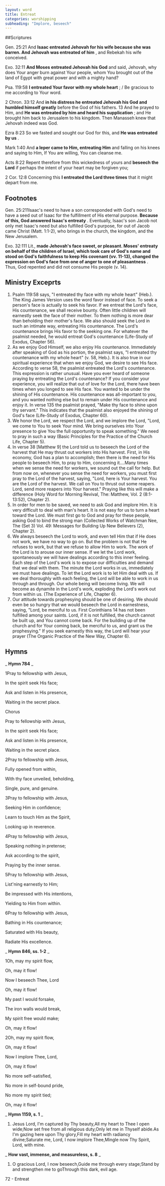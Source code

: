 ```yaml
---
layout: word
title: Entreat
categories: worshipping
subheading: "Implore, beseech"
---
```


##Scriptures

Gen. 25:21 And **Isaac entreated Jehovah for his wife because she was barren. And Jehovah was entreated of him** , and Rebekah his wife conceived.

Exo. 32:11 **And Moses entreated Jehovah his God** and said, Jehovah, why does Your anger burn against Your people, whom You brought out of the land of Egypt with great power and with a mighty hand?

Psa. 119:58 **I entreated Your favor with my whole heart** ; / Be gracious to me according to Your word.

2 Chron. 33:12 And **in his distress he entreated Jehovah his God and humbled himself greatly** before the God of his fathers. 13 And he prayed to Him, and **He was entreated by him and heard his supplication** ; and He brought him back to Jerusalem to his kingdom. Then Manasseh knew that Jehovah indeed was God.

Ezra 8:23 So we fasted and sought our God for this, and **He was entreated by us** .

Mark 1:40 And **a leper came to Him, entreating Him** and falling on his knees and saying to Him, If You are willing, You can cleanse me.

Acts 8:22 Repent therefore from this wickedness of yours and **beseech the Lord** if perhaps the intent of your heart may be forgiven you;

2 Cor. 12:8 Concerning this **I entreated the Lord three times** that it might depart from me.

## Footnotes

Gen. 25:211Isaac's need to have a son corresponded with God's need to have a seed out of Isaac for the fulfillment of His eternal purpose. **Because of this, God answered Isaac's entreaty** . Eventually, Isaac's son Jacob not only met Isaac's need but also fulfilled God's purpose, for out of Jacob came Christ (Matt. 1:1-2), who brings in the church, the kingdom, and the New Jerusalem.

Exo. 32:111 Lit., **made Jehovah's face sweet, or pleasant. Moses' entreaty on behalf of the children of Israel, which took care of God's name and stood on God's faithfulness to keep His covenant (vv. 11-13), changed the expression on God's face from one of anger to one of pleasantness** . Thus, God repented and did not consume His people (v. 14).

## Ministry Exceprts

  1. Psalm 119:58 says, "I entreated thy face with my whole heart" (Heb.). The King James Version uses the word favor instead of face. To seek a person's face is actually to seek his favor. If we entreat the Lord's face, His countenance, we shall receive bounty. Often little children will earnestly seek the face of their mother. To them nothing is more dear than beholding their mother's face. We also should seek the Lord in such an intimate way, entreating His countenance. The Lord's countenance brings His favor to the seeking one. For whatever the psalmist needed, he would entreat God's countenance (Life-Study of Exodus, Chapter 56).
  2. As we enjoy God Himself, we also enjoy His countenance. Immediately after speaking of God as his portion, the psalmist says, "I entreated thy countenance with my whole heart" (v. 58, Heb.). It is also true in our spiritual experience that when we enjoy God, we desire to see His face. According to verse 58, the psalmist entreated the Lord's countenance. This expression is rather unusual. Have you ever heard of someone praying by entreating the Lord's countenance? If you consider your experience, you will realize that out of love for the Lord, there have been times when you longed to see His face. You wanted to be under the shining of His countenance. His countenance was all-important to you, and you wanted nothing else but to remain under His countenance and enjoy it. In verse 135 the psalmist prayed, "Make thy face to shine upon thy servant." This indicates that the psalmist also enjoyed the shining of God's face (Life-Study of Exodus, Chapter 60).
1. We honor the Lord, we respect the Lord, and we implore the Lord, "Lord, we come to You to seek Your mind. We bring ourselves into Your presence to give You the full opportunity to speak something." We need to pray in such a way (Basic Principles for the Practice of the Church Life, Chapter 5).
  1. In verse 38 [Matthew 9] the Lord told us to beseech the Lord of the harvest that He may thrust out workers into His harvest. First, in His economy, God has a plan to accomplish; then there is the need for His people to beseech Him, to pray to Him, concerning it.…Many times when we sense the need for workers, we sound out the call for help. But from now on, whenever you sense the need for workers, you must first pray to the Lord of the harvest, saying, "Lord, here is Your harvest. You are the Lord of the harvest. We call on You to thrust out some reapers. Lord, send more reapers into Your harvest." Praying like this will make a difference (Holy Word for Morning Revival, The: Matthew, Vol. 2 (8:1-13:52), Chapter 2).
  2. In order for men to be saved, we need to ask God and implore Him. It is very difficult to deal with man's heart. It is not easy for us to turn a heart toward the Lord. We must first go to God and pray for these people, asking God to bind the strong man (Collected Works of Watchman Nee, The (Set 3) Vol. 49: Messages for Building Up New Believers (2), Chapter 2).
  3. We always beseech the Lord to work, and even tell Him that if He does not work, we have no way to go on. But the problem is not that He refuses to work, but that we refuse to allow Him to work. The work of the Lord is to arouse our inner sense. If we let the Lord work, spontaneously we will have dealings according to this inner feeling. Each step of the Lord's work is to expose our difficulties and demand that we deal with them. The minute the Lord works in us, immediately we must have dealings. To let the Lord work is to let Him deal with us. If we deal thoroughly with each feeling, the Lord will be able to work in us through and through. Our whole being will become living. We will become as dynamite in the Lord's work, exploding the Lord's work out from within us. (The Experience of Life, Chapter 6).
  4. Our attitude towards prophesying should be one of desiring. We should even be so hungry that we would beseech the Lord in earnestness, saying, "Lord, be merciful to us. First Corinthians 14 has not been fulfilled among your saints. Lord, if it is not fulfilled, the church cannot be built up, and You cannot come back. For the building up of the church and for Your coming back, be merciful to us, and grant us the prophesying." If you seek earnestly this way, the Lord will hear your prayer (The Organic Practice of the New Way, Chapter 6).

## Hymns

_ **Hymn 784** _

1Pray to fellowship with Jesus,

In the spirit seek His face;

Ask and listen in His presence,

Waiting in the secret place.

Chorus

Pray to fellowship with Jesus,

In the spirit seek His face;

Ask and listen in His presence,

Waiting in the secret place.

2Pray to fellowship with Jesus,

Fully opened from within,

With thy face unveiled, beholding,

Single, pure, and genuine.

3Pray to fellowship with Jesus,

Seeking Him in confidence;

Learn to touch Him as the Spirit,

Looking up in reverence.

4Pray to fellowship with Jesus,

Speaking nothing in pretense;

Ask according to the spirit,

Praying by the inner sense.

5Pray to fellowship with Jesus,

List'ning earnestly to Him;

Be impressed with His intentions,

Yielding to Him from within.

6Pray to fellowship with Jesus,

Bathing in His countenance;

Saturated with His beauty,

Radiate His excellence.

_ **Hymn 846, ss. 1-2** _

1Oh, may my spirit flow,

Oh, may it flow!

Now I beseech Thee, Lord

Oh, may it flow!

My past I would forsake,

The iron walls would break,

My spirit free would make;

Oh, may it flow!

2Oh, may my spirit flow,

Oh, may it flow!

Now I implore Thee, Lord,

Oh, may it flow!

No more self-satisfied,

No more in self-bound pride,

No more my spirit tied;

Oh, may it flow!

_ **Hymn 1159, s. 1** _

1. Jesus Lord, I'm captured by Thy beauty,All my heart to Thee I open wide;Now set free from all religious duty,Only let me in Thyself abide.As I'm gazing here upon Thy glory,Fill my heart with radiancy divine;Saturate me, Lord, I now implore Thee,Mingle now Thy Spirit, Lord, with mine.

_ **How vast, immense, and measureless, s. 8** _

1. O gracious Lord, I now beseech,Guide me through every stage;Stand by and strengthen me to goThrough this dark, evil age.

72 - Entreat
